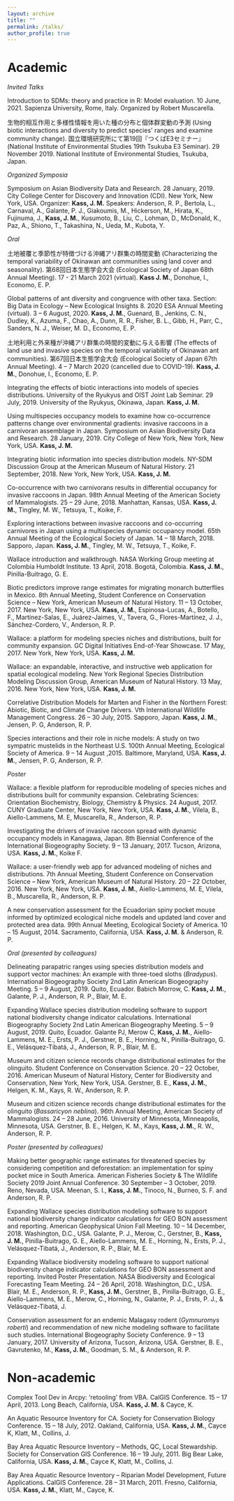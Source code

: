 ```yaml
---
layout: archive
title: ""
permalink: /talks/
author_profile: true
---
```


Academic
======

*Invited Talks*

Introduction to SDMs: theory and practice in R: Model evaluation. 10 June, 2021. Sapienza University, Rome, Italy. Organized by Robert Muscarella.

生物的相互作用と多様性情報を用いた種の分布と個体群変動の予測 (Using biotic interactions and diversity to predict species' ranges and examine community change).  国立環境研究所にて第19回『つくばE3セミナー』(National Institute of Environmental Studies 19th Tsukuba E3 Seminar). 29 November 2019. National Institute of Environmental Studies, Tsukuba, Japan.

*Organized Symposia*

Symposium on Asian Biodiversity Data and Research. 28 January, 2019. City College Center for Discovery and Innovation (CDI). New York, New York, USA. Organizer: **Kass, J. M.** Speakers: Anderson, R. P., Bertola, L., Carnaval, A., Galante, P. J., Giakoumis, M., Hickerson, M., Hirata, K., Fujinuma, J., **Kass, J. M.**, Kusumoto, B., Liu, C., Lohman, D., McDonald, K., Paz, A., Shiono, T., Takashina, N., Ueda, M., Kubota, Y.


*Oral*

土地被覆と季節性が特徴づける沖縄アリ群集の時間変動 (Characterizing the temporal variability of Okinawan ant communities using 
land cover and seasonality). 第68回日本生態学会大会 (Ecological Society of Japan 68th Annual Meeting). 17 - 21 March 2021 (virtual). **Kass J. M.**, Donohue, I., Economo, E. P.

Global patterns of ant diversity and congruence with other taxa. Section: Big Data in Ecology – New Ecological Insights 8. 2020 ESA Annual Meeting (virtual). 3 – 6 August, 2020. **Kass, J. M.**, Guenard, B., Jenkins, C. N., Dudley, K., Azuma, F., Chao, A., Dunn, R. R., Fisher, B. L., Gibb, H., Parr, C., Sanders, N. J., Weiser, M. D., Economo, E. P.

土地利用と外来種が沖縄アリ群集の時間的変動に与える影響 (The effects of land use and invasive species on the temporal variability of Okinawan ant communities). 第67回日本生態学会大会 (Ecological Society of Japan 67th Annual Meeting). 4 – 7 March 2020 (cancelled due to COVID-19). **Kass, J. M.**, Donohue, I., Economo, E. P.

Integrating the effects of biotic interactions into models of species distributions. University of the Ryukyus and OIST Joint Lab Seminar. 29 July, 2019. University of the Ryukyus, Okinawa, Japan. **Kass, J. M.**

Using multispecies occupancy models to examine how co-occurrence patterns change over environmental gradients: invasive raccoons in a carnivoran assemblage in Japan. Symposium on Asian Biodiversity Data and Research. 28 January, 2019. City College of New York, New York, New York, USA. **Kass, J. M.**

Integrating biotic information into species distribution models. NY-SDM Discussion Group at the American Museum of Natural History. 21 September, 2018. New York, New York, USA. **Kass, J. M.**

Co-occurrence with two carnivorans results in differential occupancy for invasive raccoons in Japan. 98th Annual Meeting of the American Society of Mammalogists. 25 – 29 June, 2018. Manhattan, Kansas, USA. **Kass, J. M.**, Tingley, M. W., Tetsuya, T., Koike, F.

Exploring interactions between invasive raccoons and co-occurring carnivores in Japan using a multispecies dynamic occupancy model. 65th Annual Meeting of the Ecological Society of Japan. 14 – 18 March, 2018. Sapporo, Japan. **Kass, J. M.**, Tingley, M. W., Tetsuya, T., Koike, F.

Wallace introduction and walkthrough. NASA Working Group meeting at Colombia Humboldt Institute. 13 April, 2018. Bogotá, Colombia. **Kass, J. M.**, Pinilla-Buitrago, G. E.

Biotic predictors improve range estimates for migrating monarch butterflies in Mexico. 8th Annual Meeting, Student Conference on Conservation Science – New York, American Museum of Natural History. 11 – 13 October, 2017. New York, New York, USA. **Kass, J. M.**, Espinosa-Lucas, A., Botello, F., Martínez-Salas, E., Juárez-Jaimes, V., Tavera, G., Flores-Martínez, J. J., Sánchez-Cordero, V., Anderson, R. P.

Wallace: a platform for modeling species niches and distributions, built for community expansion. GC Digital Initiatives End-of-Year Showcase. 17 May, 2017. New York, New York, USA. **Kass, J. M.**

Wallace: an expandable, interactive, and instructive web application for spatial ecological modeling. New York Regional Species Distribution Modeling Discussion Group, American Museum of Natural History. 13 May, 2016. New York, New York, USA. **Kass, J. M.**

Correlative Distribution Models for Marten and Fisher in the Northern Forest: Abiotic, Biotic, and Climate Change Drivers. Vth International Wildlife Management Congress. 26 – 30 July, 2015. Sapporo, Japan. **Kass, J. M.**, Jensen, P. G, Anderson, R. P.

Species interactions and their role in niche models: A study on two sympatric mustelids in the Northeast U.S. 100th Annual Meeting, Ecological Society of America. 9 – 14 August ,2015. Baltimore, Maryland, USA. **Kass, J. M.**, Jensen, P. G, Anderson, R. P. 

*Poster*

Wallace: a flexible platform for reproducible modeling of species niches and distributions built for community expansion. Celebrating Sciences: Orientation Biochemistry, Biology, Chemistry & Physics. 24 August, 2017. CUNY Graduate Center, New York, New York, USA. **Kass, J. M.**, Vilela, B., Aiello-Lammens, M. E, Muscarella, R., Anderson, R. P.

Investigating the drivers of invasive raccoon spread with dynamic occupancy models in Kanagawa, Japan. 8th Biennial Conference of the International Biogeography Society. 9 – 13 January, 2017. Tucson, Arizona, USA. **Kass, J. M.**, Koike F.

Wallace: a user-friendly web app for advanced modeling of niches and distributions. 7th Annual Meeting, Student Conference on Conservation Science – New York, American Museum of Natural History. 20 – 22 October, 2016. New York, New York, USA. **Kass, J. M.**, Aiello-Lammens, M. E, Vilela, B., Muscarella, R., Anderson, R. P.

A new conservation assessment for the Ecuadorian spiny pocket mouse informed by optimized ecological niche models and updated land cover and protected area data. 99th Annual Meeting, Ecological Society of America. 10 – 15 August, 2014. Sacramento, California, USA. **Kass, J. M.**  & Anderson, R. P.

*Oral (presented by colleagues)*

Delineating parapatric ranges using species distribution models and support vector machines: An example with three-toed sloths (*Bradypus*). International Biogeography Society 2nd Latin American Biogeography Meeting. 5 – 9 August, 2019. Quito, Ecuador. Babich Morrow, C. **Kass, J. M.**, Galante, P. J., Anderson, R. P., Blair, M. E.

Expanding Wallace species distribution modeling software to support national biodiversity change indicator calculations. International Biogeography Society 2nd Latin American Biogeography Meeting. 5 – 9 August, 2019. Quito, Ecuador. Galante PJ, Merow C, **Kass, J. M.**, Aiello-Lammens, M. E., Ersts, P. J., Gerstner, B. E., Horning, N., Pinilla-Buitrago, G. E., Velásquez-Tibatá, J., Anderson, R. P., Blair, M. E.

Museum and citizen science records change distributional estimates for the olinguito. Student Conference on Conservation Science. 20 – 22 October, 2016. American Museum of Natural History, Center for Biodiversity and Conservation, New York, New York, USA. Gerstner, B. E., **Kass, J. M.**, Helgen, K. M., Kays, R. W., Anderson, R. P.

Museum and citizen science records change distributional estimates for the olinguito (*Bassaricyon neblina*). 96th Annual Meeting, American Society of Mammalogists. 24 – 28 June, 2016. University of Minnesota, Minneapolis, Minnesota, USA. Gerstner, B. E., Helgen, K. M., Kays, **Kass, J. M.**, R. W., Anderson, R. P.


*Poster (presented by colleagues)*

Making better geographic range estimates for threatened species by considering competition and deforestation: an implementation for spiny pocket mice in South America. American Fisheries Society & The Wildlife Society 2019 Joint Annual Conference. 30 September – 3 October, 2019. Reno, Nevada, USA. Meenan, S. I., **Kass, J. M.**, Tinoco, N., Burneo, S. F. and Anderson, R. P. 

Expanding Wallace species distribution modeling software to support national biodiversity change indicator calculations for GEO BON assessment and reporting. American Geophysical Union Fall Meeting. 10 – 14 December, 2018. Washington, D.C., USA. Galante, P. J., Merow, C., Gerstner, B., **Kass, J. M.**, Pinilla-Buitrago, G. E., Aiello-Lammens, M. E., Horning, N., Ersts, P. J., Velásquez-Tibatá, J., Anderson, R. P., Blair, M. E.

Expanding Wallace biodiversity modeling software to support national biodiversity change indicator calculations for GEO BON assessment and reporting. Invited Poster Presentation. NASA Biodiversity and Ecological Forecasting Team Meeting.  24 – 26 April, 2018. Washington, D.C., USA. Blair, M. E., Anderson, R. P., **Kass, J. M.**, Gerstner, B., Pinilla-Buitrago, G. E., Aiello-Lammens, M. E., Merow, C., Horning, N., Galante, P. J., Ersts, P. J., & Velásquez-Tibatá, J.

Conservation assessment for an endemic Malagasy rodent (*Gymnuromys roberti*) and recommendation of new niche modeling software to facilitate such studies. International Biogeography Society Conference. 9 – 13 January, 2017. University of Arizona, Tucson, Arizona, USA. Gerstner, B. E., Gavrutenko, M., **Kass, J. M.**, Goodman, S. M., &  Anderson, R. P.


Non-academic
======
Complex Tool Dev in Arcpy: ‘retooling’ from VBA. CalGIS Conference. 15 – 17 April, 2013. Long Beach, California, USA. **Kass, J. M.** & Cayce, K.  

An Aquatic Resource Inventory for CA. Society for Conservation Biology Conference. 15 – 18 July, 2012. Oakland, California, USA. **Kass, J. M.**, Cayce K, Klatt, M., Collins, J.  

Bay Area Aquatic Resource Inventory – Methods, QC, Local Stewardship. Society for Conservation GIS Conference. 16 – 19 July, 2011. Big Bear Lake, California, USA. **Kass, J. M.**, Cayce K, Klatt, M., Collins, J.

Bay Area Aquatic Resource Inventory – Riparian Model Development, Future Applications. CalGIS Conference. 28 – 31 March, 2011. Fresno, California, USA. **Kass, J. M.**, Klatt, M., Cayce, K. 

